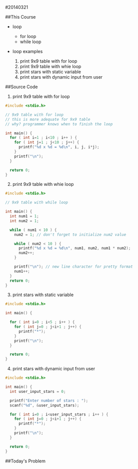 #20140321

##This Course
- loop
  - for loop
  - while loop

- loop examples
  1. print 9x9 table with for loop
  2. print 9x9 table with whie loop
  3. print stars with static variable
  4. print stars with dynamic input from user

##Source Code
1. print 9x9 table with for loop
```c
#include <stdio.h>

// 9x9 table with for loop
// this is more adequate for 9x9 table
// why? programmer knows when to finish the loop

int main() {
  for ( int i=1 ; i<10 ; i++ ) {
    for ( int j=1 ; j<10 ; j++) {
      printf("%d x %d = %d\n", i, j, i*j);
    }
    printf("\n");
  }

  return 0;
}
```


2. print 9x9 table with whie loop
```c
#include <stdio.h>

// 9x9 table with while loop

int main() {
  int num1 = 1;
  int num2 = 1;

  while ( num1 < 10 ) {
    num2 = 1; // don't forget to initialize num2 value

    while ( num2 < 10 ) {
      printf("%d x %d = %d\n", num1, num2, num1 * num2);
      num2++;
    }

    printf("\n"); // new line character for pretty format
    num1++;
  }
  return 0;
}
```

3. print stars with static variable
```c
#include <stdio.h>

int main() {

  for ( int i=0 ; i<5 ; i++ ) {
    for ( int j=0 ; j<i+1 ; j++) {
      printf("*");
    }
    printf("\n");
  }

  return 0;
}
```

4. print stars with dynamic input from user
```c
#include <stdio.h>

int main() {
  int user_input_stars = 0;

  printf("Enter number of stars : ");
  scanf("%d", &user_input_stars);

  for ( int i=0 ; i<user_input_stars ; i++ ) {
    for ( int j=0 ; j<i+1 ; j++) {
      printf("*");
    }
    printf("\n");
  }

  return 0;
}
```


##Today's Problem

